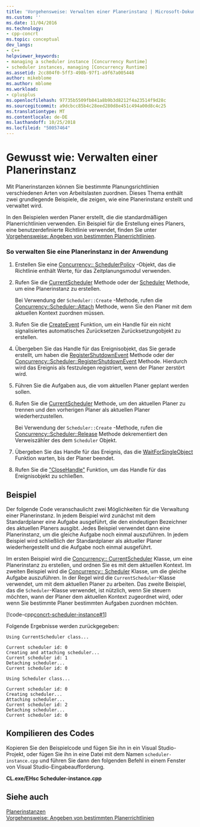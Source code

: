 ```yaml
---
title: 'Vorgehensweise: Verwalten einer Planerinstanz | Microsoft-Dokumentation'
ms.custom: ''
ms.date: 11/04/2016
ms.technology:
- cpp-concrt
ms.topic: conceptual
dev_langs:
- C++
helpviewer_keywords:
- managing a scheduler instance [Concurrency Runtime]
- scheduler instances, managing [Concurrency Runtime]
ms.assetid: 2cc804f0-5ff3-498b-97f1-a9f67a005448
author: mikeblome
ms.author: mblome
ms.workload:
- cplusplus
ms.openlocfilehash: 97735b5509fb841a8b9b3d8212f4a23514f9d28c
ms.sourcegitcommit: a9dcbcc85b4c28eed280d8e451c494a00d8c4c25
ms.translationtype: MT
ms.contentlocale: de-DE
ms.lasthandoff: 10/25/2018
ms.locfileid: "50057464"
---
```

# <a name="how-to-manage-a-scheduler-instance"></a>Gewusst wie: Verwalten einer Planerinstanz

Mit Planerinstanzen können Sie bestimmte Planungsrichtlinien verschiedenen Arten von Arbeitslasten zuordnen. Dieses Thema enthält zwei grundlegende Beispiele, die zeigen, wie eine Planerinstanz erstellt und verwaltet wird.

In den Beispielen werden Planer erstellt, die die standardmäßigen Planerrichtlinien verwenden. Ein Beispiel für die Erstellung eines Planers, eine benutzerdefinierte Richtlinie verwendet, finden Sie unter [Vorgehensweise: Angeben von bestimmten Planerrichtlinien](../../parallel/concrt/how-to-specify-specific-scheduler-policies.md).

### <a name="to-manage-a-scheduler-instance-in-your-application"></a>So verwalten Sie eine Planerinstanz in der Anwendung

1. Erstellen Sie eine [Concurrency:: SchedulerPolicy](../../parallel/concrt/reference/schedulerpolicy-class.md) -Objekt, das die Richtlinie enthält Werte, für das Zeitplanungsmodul verwenden.

1. Rufen Sie die [CurrentScheduler](reference/currentscheduler-class.md#create) Methode oder der [Scheduler](reference/scheduler-class.md#create) Methode, um eine Planerinstanz zu erstellen.

   Bei Verwendung der `Scheduler::Create` -Methode, rufen die [Concurrency::Scheduler::Attach](reference/scheduler-class.md#attach) Methode, wenn Sie den Planer mit dem aktuellen Kontext zuordnen müssen.

1. Rufen Sie die [CreateEvent](/windows/desktop/api/synchapi/nf-synchapi-createeventa) Funktion, um ein Handle für ein nicht signalisiertes automatisches Zurücksetzen Zurücksetzungobjekt zu erstellen.

1. Übergeben Sie das Handle für das Ereignisobjekt, das Sie gerade erstellt, um haben die [RegisterShutdownEvent](reference/currentscheduler-class.md#registershutdownevent) Methode oder der [Concurrency::Scheduler::RegisterShutdownEvent](reference/scheduler-class.md#registershutdownevent) Methode. Hierdurch wird das Ereignis als festzulegen registriert, wenn der Planer zerstört wird.

1. Führen Sie die Aufgaben aus, die vom aktuellen Planer geplant werden sollen.

1. Rufen Sie die [CurrentScheduler](reference/currentscheduler-class.md#detach) Methode, um den aktuellen Planer zu trennen und den vorherigen Planer als aktuellen Planer wiederherzustellen.

   Bei Verwendung der `Scheduler::Create` -Methode, rufen die [Concurrency::Scheduler::Release](reference/scheduler-class.md#release) Methode dekrementiert den Verweiszähler des dem `Scheduler` Objekt.

1. Übergeben Sie das Handle für das Ereignis, das die [WaitForSingleObject](/windows/desktop/api/synchapi/nf-synchapi-waitforsingleobject) Funktion warten, bis der Planer beendet.

1. Rufen Sie die ["CloseHandle"](https://msdn.microsoft.com/library/windows/desktop/ms724211) Funktion, um das Handle für das Ereignisobjekt zu schließen.

## <a name="example"></a>Beispiel

Der folgende Code veranschaulicht zwei Möglichkeiten für die Verwaltung einer Planerinstanz. In jedem Beispiel wird zunächst mit dem Standardplaner eine Aufgabe ausgeführt, die den eindeutigen Bezeichner des aktuellen Planers ausgibt. Jedes Beispiel verwendet dann eine Planerinstanz, um die gleiche Aufgabe noch einmal auszuführen. In jedem Beispiel wird schließlich der Standardplaner als aktueller Planer wiederhergestellt und die Aufgabe noch einmal ausgeführt.

Im ersten Beispiel wird die [Concurrency:: CurrentScheduler](../../parallel/concrt/reference/currentscheduler-class.md) Klasse, um eine Planerinstanz zu erstellen, und ordnen Sie es mit dem aktuellen Kontext. Im zweiten Beispiel wird die [Concurrency:: Scheduler](../../parallel/concrt/reference/scheduler-class.md) Klasse, um die gleiche Aufgabe auszuführen. In der Regel wird die `CurrentScheduler`-Klasse verwendet, um mit dem aktuellen Planer zu arbeiten. Das zweite Beispiel, das die `Scheduler`-Klasse verwendet, ist nützlich, wenn Sie steuern möchten, wann der Planer dem aktuellen Kontext zugeordnet wird, oder wenn Sie bestimmte Planer bestimmten Aufgaben zuordnen möchten.

[!code-cpp[concrt-scheduler-instance#1](../../parallel/concrt/codesnippet/cpp/how-to-manage-a-scheduler-instance_1.cpp)]

Folgende Ergebnisse werden zurückgegeben:

```Output
Using CurrentScheduler class...

Current scheduler id: 0
Creating and attaching scheduler...
Current scheduler id: 1
Detaching scheduler...
Current scheduler id: 0

Using Scheduler class...

Current scheduler id: 0
Creating scheduler...
Attaching scheduler...
Current scheduler id: 2
Detaching scheduler...
Current scheduler id: 0
```

## <a name="compiling-the-code"></a>Kompilieren des Codes

Kopieren Sie den Beispielcode und fügen Sie ihn in ein Visual Studio-Projekt, oder fügen Sie ihn in eine Datei mit dem Namen `scheduler-instance.cpp` und führen Sie dann den folgenden Befehl in einem Fenster von Visual Studio-Eingabeaufforderung.

**CL.exe/EHsc Scheduler-instance.cpp**

## <a name="see-also"></a>Siehe auch

[Planerinstanzen](../../parallel/concrt/scheduler-instances.md)<br/>
[Vorgehensweise: Angeben von bestimmten Planerrichtlinien](../../parallel/concrt/how-to-specify-specific-scheduler-policies.md)

